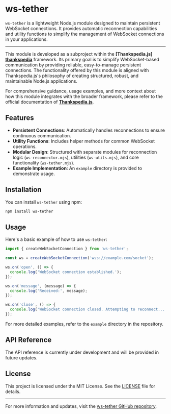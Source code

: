# ws-tether

`ws-tether` is a lightweight Node.js module designed to maintain persistent
WebSocket connections. It provides automatic reconnection capabilities and
utility functions to simplify the management of WebSocket connections in your
applications.

----

This module is developed as a subproject within the **[Thankspedia.js]
[thankspedia]** framework. Its primary goal is to simplify WebSocket-based
communication by providing reliable, easy-to-manage persistent connections. The
functionality offered by this module is aligned with Thankspedia.js's philosophy
of creating structured, robust, and maintainable Node.js applications.

For comprehensive guidance, usage examples, and more context about how this
module integrates with the broader framework, please refer to the official
documentation of **[Thankspedia.js][thankspedia]**.

[thankspedia]:                       https://github.com/thankspedia/
[react-rerenderers]:                 https://github.com/thankspedia/react-rerenderers/
[asynchronous-context]:              https://github.com/thankspedia/asynchronous-context/
[asynchronous-context-rpc]:          https://github.com/thankspedia/asynchronous-context-rpc/
[prevent-undefined]:                 https://github.com/thankspedia/prevent-undefined/
[fold-args]:                         https://github.com/thankspedia/fold-args/
[runtime-typesafety]:                https://github.com/thankspedia/runtime-typesafety/
[database-postgresql-query-builder]: https://github.com/thankspedia/database-postgresql-query-builder/
[vanilla-schema-validator]:          https://github.com/thankspedia/vanilla-schema-validator/
[sql-named-parameters]:              https://github.com/thankspedia/sql-named-parameters/
[sqlmacro]:                          https://github.com/thankspedia/sqlmacro/
[mixin-prototypes]:                  https://github.com/thankspedia/mixin-prototypes/
[authentication-context]:            https://github.com/thankspedia/authentication-context/
[database-postgresql-context]:       https://github.com/thankspedia/database-postgresql-context/
[crypto-web-token]:                  https://github.com/thankspedia/crypto-web-token/
[randomcat]:                         https://github.com/thankspedia/randomcat/
[beep]:                              https://github.com/thankspedia/beep/


## Features

- **Persistent Connections**: Automatically handles reconnections to ensure continuous communication.
- **Utility Functions**: Includes helper methods for common WebSocket operations.
- **Modular Design**: Structured with separate modules for reconnection logic (`ws-reconnector.mjs`), utilities (`ws-utils.mjs`), and core functionality (`ws-tether.mjs`).
- **Example Implementation**: An `example` directory is provided to demonstrate usage.

## Installation

You can install `ws-tether` using npm:


```bash
npm install ws-tether
```


## Usage

Here's a basic example of how to use `ws-tether`:


```javascript
import { createWebSocketConnection } from 'ws-tether';

const ws = createWebSocketConnection('wss://example.com/socket');

ws.on('open', () => {
  console.log('WebSocket connection established.');
});

ws.on('message', (message) => {
  console.log('Received:', message);
});

ws.on('close', () => {
  console.log('WebSocket connection closed. Attempting to reconnect...');
});
```


For more detailed examples, refer to the `example` directory in the repository.

## API Reference

The API reference is currently under development and will be provided in future updates.

## License

This project is licensed under the MIT License. See the [LICENSE](LICENSE) file for details.

---

For more information and updates, visit the [ws-tether GitHub repository](https://github.com/thankspedia/ws-tether).




